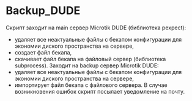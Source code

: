 # Backup_DUDE
  Скрипт заходит на main сервер Microtik DUDE (библиотека pexpect):
- удаляет все неактуальные файлы с бекапом конфигурации для экономии диского пространства на сервере,
- создает файл бекапа,
- скачивает файл бекапа на файловый сервер (библиотека subprocess).
  Заходит на backup сервер Microtik DUDE:
- удаляет все неактуальные файлы с бекапом конфигурации для экономии диского пространства на сервере,
- импортирует файл бекапа с файлового сервера.
  В случае возникновения ошибок скрипт посылает уведомление на почту.
